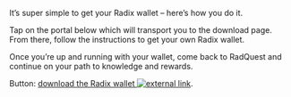 It’s super simple to get your Radix wallet – here’s how you do it.

Tap on the portal below which will transport you to the download page. From there, follow the instructions to get your own Radix wallet.

Once you’re up and running with your wallet, come back to RadQuest and continue on your path to knowledge and rewards.

Button: [download the Radix wallet ![external link](/external-link.svg)](https://wallet.radixdlt.com).
